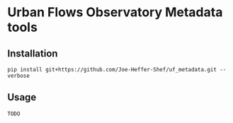 # Urban Flows Observatory Metadata tools

## Installation

```
pip install git+https://github.com/Joe-Heffer-Shef/uf_metadata.git --verbose
```

## Usage

```
TODO
```